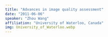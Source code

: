 ```yaml
---
title: "Advances in image quality assessment"
date: "2011-06-06"
speaker: "Zhou Wang"
affiliation: "University of Waterloo, Canada"
img: University_of_Waterloo.webp
---
```

